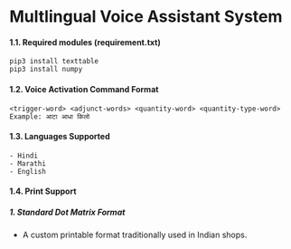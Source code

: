 # Multlingual Voice Assistant System

#### 1.1. Required modules (requirement.txt)
```
pip3 install texttable
pip3 install numpy
```

#### 1.2. Voice Activation Command Format
```
<trigger-word> <adjunct-words> <quantity-word> <quantity-type-word>
Example: आटा आधा किलो
```

#### 1.3. Languages Supported
```
- Hindi
- Marathi
- English
```

#### 1.4. Print Support 
##### 1. Standard Dot Matrix Format
 - A custom printable format traditionally used in Indian shops. 
 
<!---
<img width="566" alt="commands" src="https://user-images.githubusercontent.com/1677487/41131592-0bdb9ca2-6ada-11e8-93f7-f707cdd49c90.png">
<img width="571" alt="invoice" src="https://user-images.githubusercontent.com/1677487/41131640-37669124-6ada-11e8-94a3-8934a703f5a8.png">

-->
